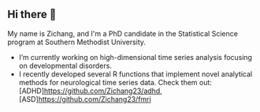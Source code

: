 ## Hi there 👋

My name is Zichang, and I'm a PhD candidate in the Statistical Science program at Southern Methodist University.

- I’m currently working on high-dimensional time series analysis focusing on developmental disorders.
- I recently developed several R functions that implement novel analytical methods for neurological time series data. Check them out: [ADHD]https://github.com/Zichang23/adhd, [ASD]https://github.com/Zichang23/fmri 

<!--
#### Current Research

I specialize in high-dimensional time series analysis focusing on developmental disorders (ASD and ADHD). My research employs advanced spectral analysis techniques and custom visualization tools to extract meaningful patterns from complex datasets.

#### Technical Contributions

I have developed and maintain several R functions that implement novel analytical methods for neurological time series data. These tools facilitate robust statistical inference in high-dimensional spaces while ensuring computational efficiency.


**Zichang23/zichang23** is a ✨ _special_ ✨ repository because its `README.md` (this file) appears on your GitHub profile.

Here are some ideas to get you started:

- 🔭 I’m currently working on ...
- 🌱 I’m currently learning ...
- 👯 I’m looking to collaborate on ...
- 🤔 I’m looking for help with ...
- 💬 Ask me about ...
- 📫 How to reach me: ...
- 😄 Pronouns: ...
- ⚡ Fun fact: ...
-->
